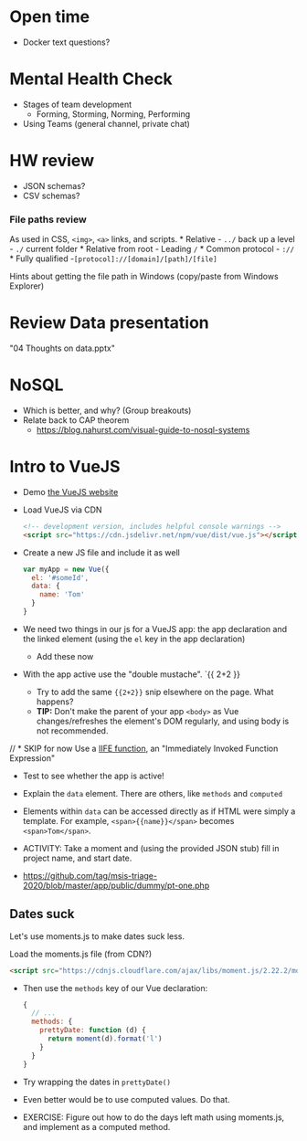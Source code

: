 # Open time
  - Docker text questions?

# Mental Health Check
  - Stages of team development
    - Forming, Storming, Norming, Performing
  - Using Teams (general channel, private chat)

<!-- # Schema?
  * Two groups should present their proposed schema.
    - Make sure at least one NoSQL and one RDMS
    - Which is better?
    - What will we use?

  * For now, access the JSON stubs available via Canvas modules page -->

# HW review

  - JSON schemas?
  - CSV schemas?

### File paths review

As used in CSS, `<img>`, `<a>` links, and scripts.
    * Relative
        - `../` back up a level
        - `./` current folder
    * Relative from root
        - Leading `/`
    * Common protocol
        - `://`
    * Fully qualified
        -`[protocol]://[domain]/[path]/[file]`

Hints about getting the file path in Windows (copy/paste from Windows Explorer)

# Review Data presentation
  "04 Thoughts on data.pptx"

# NoSQL

  * Which is better, and why? (Group breakouts)
  * Relate back to CAP theorem
    - https://blog.nahurst.com/visual-guide-to-nosql-systems


# Intro to VueJS

  * Demo [the VueJS website]()

  * Load VueJS via CDN

    ```html
    <!-- development version, includes helpful console warnings -->
    <script src="https://cdn.jsdelivr.net/npm/vue/dist/vue.js"></script>
    ```

  * Create a new JS file and include it as well
    ```js
    var myApp = new Vue({
      el: '#someId',
      data: {
        name: 'Tom'
      }
    }
    ```

  * We need two things in our js for a VueJS app: the app declaration and the linked element (using the `el` key in the app declaration)
    - Add these now

  * With the app active use the "double mustache".  `{{ 2+2 }}
    - Try to add the same `{{2+2}}` snip elsewhere on the page. What happens?
    - **TIP:** Don't make the parent of your app `<body>` as Vue changes/refreshes the element's DOM regularly, and using body is not recommended.

  // * SKIP for now Use a [IIFE function](https://en.wikipedia.org/wiki/Immediately-invoked_function_expression), an "Immediately Invoked Function Expression"

  * Test to see whether the app is active!

  * Explain the `data` element. There are others, like `methods` and `computed`

  * Elements within `data` can be accessed directly as if HTML were simply a template. For example, `<span>{{name}}</span>` becomes `<span>Tom</span>`.

  * ACTIVITY: Take a moment and (using the provided JSON stub) fill in project name, and start date.
  * https://github.com/tag/msis-triage-2020/blob/master/app/public/dummy/pt-one.php

## Dates suck

Let's use moments.js to make dates suck less.

Load the moments.js file (from CDN?)

  ```html
  <script src="https://cdnjs.cloudflare.com/ajax/libs/moment.js/2.22.2/moment.min.js"></script>
  ```

* Then use the `methods` key of our Vue declaration:

  ```js
  {
    // ...
    methods: {
      prettyDate: function (d) {
        return moment(d).format('l')
      }
    }
  }
  ````

* Try wrapping the dates in `prettyDate()`

* Even better would be to use computed values. Do that.

* EXERCISE: Figure out how to do the days left math using moments.js, and implement as a computed method.

